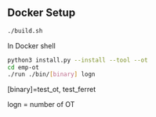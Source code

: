 ## Docker Setup

```bash
./build.sh 
```
In Docker shell
```bash
python3 install.py --install --tool --ot
cd emp-ot
./run ./bin/[binary] logn
```
[binary]=test_ot, test_ferret

logn = number of OT 
